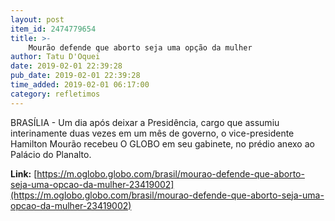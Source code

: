 ```yaml
---
layout: post
item_id: 2474779654
title: >-
    Mourão defende que aborto seja uma opção da mulher
author: Tatu D'Oquei
date: 2019-02-01 22:39:28
pub_date: 2019-02-01 22:39:28
time_added: 2019-02-01 06:17:00
category: refletimos
---
```


BRASÍLIA - Um dia após deixar a Presidência, cargo que assumiu interinamente duas vezes em um mês de governo, o vice-presidente Hamilton Mourão recebeu O GLOBO em seu gabinete, no prédio anexo ao Palácio do Planalto.

**Link:** [https://m.oglobo.globo.com/brasil/mourao-defende-que-aborto-seja-uma-opcao-da-mulher-23419002](https://m.oglobo.globo.com/brasil/mourao-defende-que-aborto-seja-uma-opcao-da-mulher-23419002)

